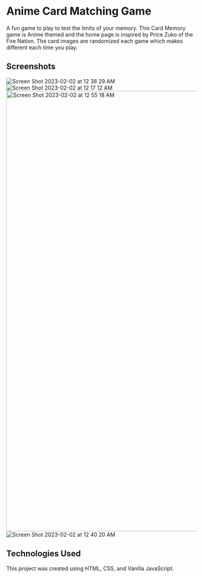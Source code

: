 # Anime Card Matching Game

A fun game to play to test the limits of your memory. This Card Memory game is Anime themed and the home page is inspired by Price Zuko of the Fire Nation. The card images are randomized each game which makes different each time you play.

## Screenshots

![Screen Shot 2023-02-02 at 12 38 29 AM](https://user-images.githubusercontent.com/80484823/216243088-c34ede35-fd5b-4c03-8a04-fbdece1ceafe.png)
![Screen Shot 2023-02-02 at 12 17 12 AM](https://user-images.githubusercontent.com/80484823/216243106-9ca6dfa4-ba20-4c27-b000-80a7b2c492fb.png)
<img width="1158" alt="Screen Shot 2023-02-02 at 12 55 18 AM" src="https://user-images.githubusercontent.com/80484823/216243422-c6bd74a6-62e1-4e37-b1d6-03b118deee06.png">
![Screen Shot 2023-02-02 at 12 40 20 AM](https://user-images.githubusercontent.com/80484823/216243126-e57559aa-071f-4abb-ab1f-e05400b1be02.png)

## Technologies Used
This project was created using HTML, CSS, and Vanilla JavaScript. 
